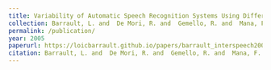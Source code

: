 ```yaml
---
title: Variability of Automatic Speech Recognition Systems Using Different Features
collection: Barrault, L. and  De Mori, R. and  Gemello, R. and  Mana, F. and  and Matrouf, D.
permalink: /publication/
year: 2005
paperurl: https://loicbarrault.github.io/papers/barrault_interspeech2005.pdf
citation: Barrault, L. and  De Mori, R. and  Gemello, R. and  Mana, F. and  and Matrouf, D. Variability of Automatic Speech Recognition Systems Using Different Features, <i> European Conference on Speech Communication and Technology (Interspeech'05) </i>, 2005
---
```


